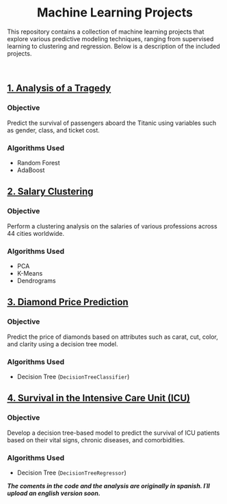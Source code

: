 <div align="center">

# Machine Learning Projects

</div>

This repository contains a collection of machine learning projects that explore various predictive modeling techniques, ranging from supervised learning to clustering and regression. Below is a description of the included projects.

<div>
  <br>
</div>

## [1. Analysis of a Tragedy](Analisis_de_una_tragedia/RF_Adaboost_Titanic.ipynb)

### Objective

Predict the survival of passengers aboard the Titanic using variables such as gender, class, and ticket cost.

### Algorithms Used

* Random Forest
* AdaBoost

## [2. Salary Clustering](Clustering/Modelos_de_clustering.ipynb)

### Objective

Perform a clustering analysis on the salaries of various professions across 44 cities worldwide.

### Algorithms Used
* PCA
* K-Means
* Dendrograms

## [3. Diamond Price Prediction](Prediccion_de_precios/Prediccion_de_precios.ipynb)

### Objective

Predict the price of diamonds based on attributes such as carat, cut, color, and clarity using a decision tree model.

### Algorithms Used

* Decision Tree (`DecisionTreeClassifier`)

## [4. Survival in the Intensive Care Unit (ICU)](Supervivencia_en_UCI/Supervivencia_UCI.ipynb)

### Objective

Develop a decision tree-based model to predict the survival of ICU patients based on their vital signs, chronic diseases, and comorbidities.

### Algorithms Used

* Decision Tree (`DecisionTreeRegressor`)

**_The coments in the code and the analysis are originally in spanish. I´ll upload an english version soon._**
